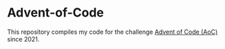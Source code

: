 # Advent-of-Code

This repository compiles my code for the challenge [Advent of Code (AoC)](https://adventofcode.com) since 2021.
